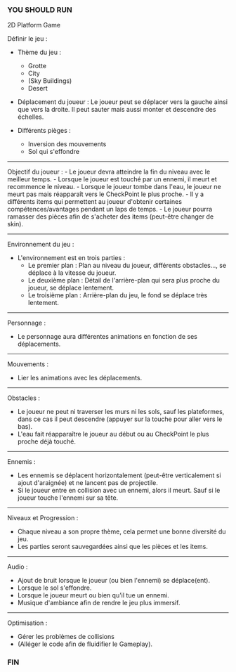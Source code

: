 ### YOU SHOULD RUN ###
 2D Platform Game

Définir le jeu :

- Thème du jeu :
	- Grotte
	- City
	- (Sky Buildings)
	- Desert

- Déplacement du joueur :
	Le joueur peut se déplacer vers la gauche ainsi que vers la droite. Il peut sauter mais aussi monter et descendre des échelles.

- Différents pièges :
	- Inversion des mouvements
	- Sol qui s'effondre

_______________

Objectif du joueur :
	- Le joueur devra atteindre la fin du niveau avec le meilleur temps.
	- Lorsque le joueur est touché par un ennemi, il meurt et recommence le niveau.
	- Lorsque le joueur tombe dans l'eau, le joueur ne meurt pas mais réapparaît vers le CheckPoint le plus proche.
	- Il y a différents items qui permettent au joueur d'obtenir certaines compétences/avantages pendant un laps de temps.
	- Le joueur pourra ramasser des pièces afin de s'acheter des items (peut-être changer de skin).

_______________

Environnement du jeu :

- L'environnement est en trois parties :
	- Le premier plan : Plan au niveau du joueur, différents obstacles..., se déplace à la vitesse du joueur.
	- Le deuxième plan : Détail de l'arrière-plan qui sera plus proche du joueur, se déplace lentement.
	- Le troisième plan : Arrière-plan du jeu, le fond se déplace très lentement.

_______________

Personnage :

- Le personnage aura différentes animations en fonction de ses déplacements.

_______________

Mouvements :

- Lier les animations avec les déplacements.

_______________

Obstacles :

- Le joueur ne peut ni traverser les murs ni les sols, sauf les plateformes, dans ce cas il peut descendre (appuyer sur la touche pour aller vers le bas).
- L'eau fait réapparaître le joueur au début ou au CheckPoint le plus proche déjà touché.

_______________

Ennemis :

- Les ennemis se déplacent horizontalement (peut-être verticalement si ajout d'araignée) et ne lancent pas de projectile.
- Si le joueur entre en collision avec un ennemi, alors il meurt. Sauf si le joueur touche l'ennemi sur sa tête.

_______________

Niveaux et Progression :

- Chaque niveau a son propre thème, cela permet une bonne diversité du jeu.
- Les parties seront sauvegardées ainsi que les pièces et les items.

_______________

Audio :

- Ajout de bruit lorsque le joueur (ou bien l'ennemi) se déplace(ent).
- Lorsque le sol s'effondre.
- Lorsque le joueur meurt ou bien qu'il tue un ennemi.
- Musique d'ambiance afin de rendre le jeu plus immersif.

_______________

Optimisation :

- Gérer les problèmes de collisions
- (Alléger le code afin de fluidifier le Gameplay).


### FIN ###